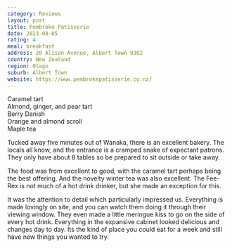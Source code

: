 ```yaml
---
category: Reviews
layout: post
title: Pembroke Patisserie
date: 2023-08-05
rating: 4
meal: breakfast
address: 20 Alison Avenue, Albert Town 9382
country: New Zealand
region: Otago
suburb: Albert Town
website: https://www.pembrokepatisserie.co.nz/
---
```

Caramel tart  
Almond, ginger, and pear tart  
Berry Danish  
Orange and almond scroll  
Maple tea  

Tucked away five minutes out of Wanaka, there is an excellent bakery. The locals all know, and the entrance is a cramped snake of expectant patrons. They only have about 8 tables so be prepared to sit outside or take away. 

The food was from excellent to good, with the caramel tart perhaps being the best offering. And the novelty winter tea was also excellent. The Fee-Rex is not much of a hot drink drinker, but she made an exception for this. 

It was the attention to detail which particularly impressed us. Everything is made lovingly on site, and you can watch them doing it through their viewing window. They even made a little meringue kiss to go on the side of every hot drink. Everything in the expansive cabinet looked delicious and changes day to day. Its the kind of place you could eat for a week and still have new things you wanted to try. 

